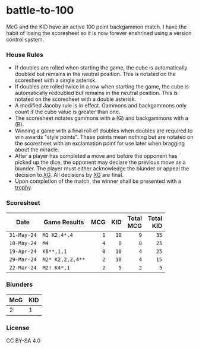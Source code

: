 # battle-to-100

McG and the KID have an active 100 point backgammon match. I have the habit
of losing the scoresheet so it is now forever enshrined using a version
control system.

### House Rules

- If doubles are rolled when starting the game, the cube is automatically
doubled but remains in the neutral position. This is notated on the
scoresheet with a single asterisk.
- If doubles are rolled twice in a row when starting the game, the cube
is automatically redoubled but remains in the neutral position. This is
notated on the scoresheet with a double asterisk.
- A modified Jacoby rule is in effect. Gammons and backgammons only count
if the cube value is greater than one.
- The scoresheet notates gammons with a (G) and backgammons with a (B).
- Winning a game with a final roll of doubles when doubles are required
to win awards "style points". These points mean nothing but are notated on the
scoresheet with an exclamation point for use later when bragging about the
miracle.
- After a player has completed a move and before the opponent has picked up
the dice, the opponent may declare the previous move as a blunder. The player must
either acknowledge the blunder or appeal the decision to [XG](https://www.extremegammon.com/).
All decisions by [XG](https://www.extremegammon.com/) are final. 
- Upon completion of the match, the winner shall be presented with a [trophy](https://www.yourprops.com/Puggy-Weaver-Bowling-Record-Trophy-original-set-dressing-pieces-Married-With-Children-TV-1987-YP821656.html).

### Scoresheet

| Date        | Game Results      | MCG  | KID  | Total<br/>MCG | Total<br/>KID |
|-------------|-------------------|-----:|-----:|--------------:|--------------:|
| `31-May-24` | `M1 K2,4*,4`      |  `1` | `10` |           `9` |         `35`  |
| `10-May-24` | `M4`              |  `4` |  `0` |           `8` |         `25`  |
| `19-Apr-24` | `K8**,1,1`        |  `0` | `10` |           `4` |         `25`  |
| `29-Mar-24` | `M2* K2,2,2,4**`  |  `2` | `10` |           `4` |         `15`  | 
| `22-Mar-24` | `M2! K4*,1`       |  `2` |  `5` |           `2` |          `5`  |

### Blunders

| McG | KID |
|-----|-----|
| 2   | 1   |

### License

CC BY-SA 4.0
